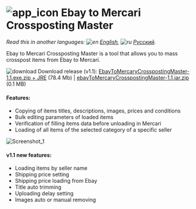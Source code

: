 # ![app_icon](https://user-images.githubusercontent.com/49783652/79682885-a6658900-822e-11ea-88d9-033836a1c2b4.png) Ebay to Mercari Crossposting Master

*Read this in another languages: ![en](https://user-images.githubusercontent.com/49783652/69971412-e56d9900-1530-11ea-8516-f9f1f6219147.png) [English](https://github.com/konovalov-maksim/ebay-to-mercary-crossposting-master/blob/master/README.md), ![ru](https://user-images.githubusercontent.com/49783652/69971413-e56d9900-1530-11ea-8937-a7989b8d727d.png) [Русский](https://github.com/konovalov-maksim/ebay-to-mercary-crossposting-master/blob/master/README.ru.md).*

Ebay to Mercari Crossposting Master is a tool that allows you to mass crosspost items from Ebay to Mercari.


![download](https://user-images.githubusercontent.com/49783652/70123296-6b99f480-1683-11ea-8f71-ac9d1e14fd54.png) Download release (v1.1): [EbayToMercaryCrosspostingMaster-1.1.exe.zip + JRE](https://github.com/konovalov-maksim/ebay-to-mercary-crossposting-master/releases/download/1.1.0/EbayToMercaryCrosspostingMaster-1.1.exe.zip) (78.4 Mb) | [ebayToMercaryCrosspostingMaster-1.1.jar.zip](https://github.com/konovalov-maksim/ebay-to-mercary-crossposting-master/releases/download/1.1.0/EbayToMercaryCrosspostingMaster-1.1.jar.zip) (0.1 MB)

#### Features:
- Copying of items titles, descriptions, images, prices and conditions
- Bulk editing parameters of loaded items
- Verification of filling items data before unloading in Mercari
- Loading of all items of the selected category of a specific seller

![Screenshot_1](https://user-images.githubusercontent.com/49783652/79685715-77a5dd80-8243-11ea-9643-a6b85c073c0c.png)

#### v1.1 new features:
- Loading items by seller name
- Shipping price setting
- Shipping price loading from Ebay
- Title auto trimming
- Uploading delay setting
- Images auto or manual removing
